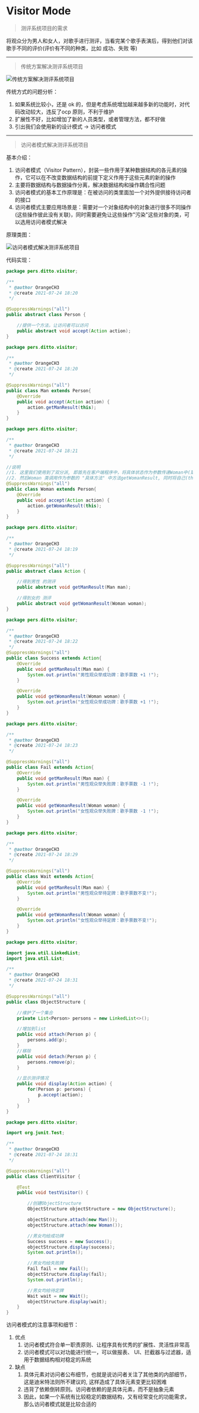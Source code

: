 # Visitor Mode

> 测评系统项目的需求

将观众分为男人和女人，对歌手进行测评，当看完某个歌手表演后，得到他们对该歌手不同的评价(评价有不同的种类，比如 成功、失败 等)

---

> 传统方案解决测评系统项目

![传统方案解决测评系统项目](./PictureMaterial/传统方案解决测评系统项目.png)

传统方式的问题分析：

1. 如果系统比较小，还是 ok 的，但是考虑系统增加越来越多新的功能时，对代码改动较大，违反了ocp 原则，不利于维护
2. 扩展性不好，比如增加了新的人员类型，或者管理方法，都不好做
3. 引出我们会使用新的设计模式 → 访问者模式

---

> 访问者模式解决测评系统项目

基本介绍：

1. 访问者模式（Visitor Pattern），封装一些作用于某种数据结构的各元素的操作，它可以在不改变数据结构的前提下定义作用于这些元素的新的操作
2. 主要将数据结构与数据操作分离，解决数据结构和操作耦合性问题
3. 访问者模式的基本工作原理是：在被访问的类里面加一个对外提供接待访问者的接口
4. 访问者模式主要应用场景是：需要对一个对象结构中的对象进行很多不同操作(这些操作彼此没有关联)，同时需要避免让这些操作"污染"这些对象的类，可以选用访问者模式解决

原理类图：

![访问者模式解决测评系统项目](./PictureMaterial/访问者模式解决测评系统项目.png)

代码实现：

```java
package pers.ditto.visitor;

/**
 * @author OrangeCH3
 * @create 2021-07-24 18:20
 */

@SuppressWarnings("all")
public abstract class Person {

    //提供一个方法，让访问者可以访问
    public abstract void accept(Action action);
}
```

```java
package pers.ditto.visitor;

/**
 * @author OrangeCH3
 * @create 2021-07-24 18:20
 */

@SuppressWarnings("all")
public class Man extends Person{
    @Override
    public void accept(Action action) {
        action.getManResult(this);
    }
}
```

```java
package pers.ditto.visitor;

/**
 * @author OrangeCH3
 * @create 2021-07-24 18:21
 */

//说明
//1. 这里我们使用到了双分派, 即首先在客户端程序中，将具体状态作为参数传递Woman中(第一次分派)
//2. 然后Woman 类调用作为参数的 "具体方法" 中方法getWomanResult, 同时将自己(this)作为参数传入，完成第二次的分派
@SuppressWarnings("all")
public class Woman extends Person{
    @Override
    public void accept(Action action) {
        action.getWomanResult(this);
    }
}
```

```java
package pers.ditto.visitor;

/**
 * @author OrangeCH3
 * @create 2021-07-24 18:19
 */

@SuppressWarnings("all")
public abstract class Action {

    //得到男性 的测评
    public abstract void getManResult(Man man);

    //得到女的 测评
    public abstract void getWomanResult(Woman woman);
}
```

```java
package pers.ditto.visitor;

/**
 * @author OrangeCH3
 * @create 2021-07-24 18:22
 */
@SuppressWarnings("all")
public class Success extends Action{
    @Override
    public void getManResult(Man man) {
        System.out.println("男性观众举成功牌：歌手票数 +1 !");
    }

    @Override
    public void getWomanResult(Woman woman) {
        System.out.println("女性观众举成功牌：歌手票数 +1 !");
    }
}
```

```java
package pers.ditto.visitor;

/**
 * @author OrangeCH3
 * @create 2021-07-24 18:23
 */

@SuppressWarnings("all")
public class Fail extends Action{
    @Override
    public void getManResult(Man man) {
        System.out.println("男性观众举失败牌：歌手票数 -1 !");
    }

    @Override
    public void getWomanResult(Woman woman) {
        System.out.println("女性观众举失败牌：歌手票数 -1 !");
    }
}
```

```java
package pers.ditto.visitor;

/**
 * @author OrangeCH3
 * @create 2021-07-24 18:29
 */

@SuppressWarnings("all")
public class Wait extends Action{
    @Override
    public void getManResult(Man man) {
        System.out.println("男性观众举待定牌：歌手票数不变!");
    }

    @Override
    public void getWomanResult(Woman woman) {
        System.out.println("女性观众举待定牌：歌手票数不变!");
    }
}
```

```java
package pers.ditto.visitor;

import java.util.LinkedList;
import java.util.List;

/**
 * @author OrangeCH3
 * @create 2021-07-24 18:31
 */

@SuppressWarnings("all")
public class ObjectStructure {

    //维护了一个集合
    private List<Person> persons = new LinkedList<>();

    //增加到list
    public void attach(Person p) {
        persons.add(p);
    }
    //移除
    public void detach(Person p) {
        persons.remove(p);
    }

    //显示测评情况
    public void display(Action action) {
        for(Person p: persons) {
            p.accept(action);
        }
    }
}
```

```java
package pers.ditto.visitor;

import org.junit.Test;

/**
 * @author OrangeCH3
 * @create 2021-07-24 18:31
 */

@SuppressWarnings("all")
public class ClientVisitor {

    @Test
    public void testVisitor() {

        //创建ObjectStructure
        ObjectStructure objectStructure = new ObjectStructure();

        objectStructure.attach(new Man());
        objectStructure.attach(new Woman());

        //男女均给成功牌
        Success success = new Success();
        objectStructure.display(success);
        System.out.println();

        //男女均给失败牌
        Fail fail = new Fail();
        objectStructure.display(fail);
        System.out.println();

        //男女均给待定牌
        Wait wait = new Wait();
        objectStructure.display(wait);
    }
}
```

访问者模式的注意事项和细节：

1. 优点
   1. 访问者模式符合单一职责原则、让程序具有优秀的扩展性、灵活性非常高
   2. 访问者模式可以对功能进行统一，可以做报表、 UI、拦截器与过滤器，适用于数据结构相对稳定的系统
2. 缺点
   1. 具体元素对访问者公布细节，也就是说访问者关注了其他类的内部细节，这是迪米特法则所不建议的, 这样造成了具体元素变更比较困难
   2. 违背了依赖倒转原则。访问者依赖的是具体元素，而不是抽象元素
   3. 因此，如果一个系统有比较稳定的数据结构，又有经常变化的功能需求，那么访问者模式就是比较合适的
